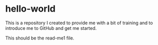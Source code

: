 # hello-world
This is a repository I created to provide me with a bit of training and to introduce me to GitHub and get me started.

This should be the read-me1 file.
